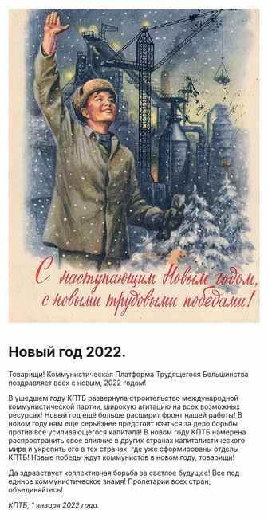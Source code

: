 
![](./img/old/sNovymGodom.jpg)


# Новый год 2022.


Товарищи! Коммунистическая Платформа Трудящегося Большинства поздравляет всех с новым, 2022 годом!



В
ушедшем году КПТБ развернула строительство международной
коммунистической партии, широкую агитацию на всех возможных ресурсах!
Новый год ещё больше расширит фронт нашей работы! В новом году нам еще
серьёзнее предстоит взяться за дело борьбы против всё усиливающегося
капитала! В новом году КПТБ намерена распространить свое влияние в
других странах капиталистического мира и укрепить его в тех странах, где
уже сформированы отделы КПТБ! Новые победы ждут коммунистов в новом
году, товарищи!



Да здравствует коллективная борьба за светлое
будущее! Все под единое коммунистическое знамя! Пролетарии всех стран,
объединяйтесь!





*КПТБ, 1 января 2022 года.*
